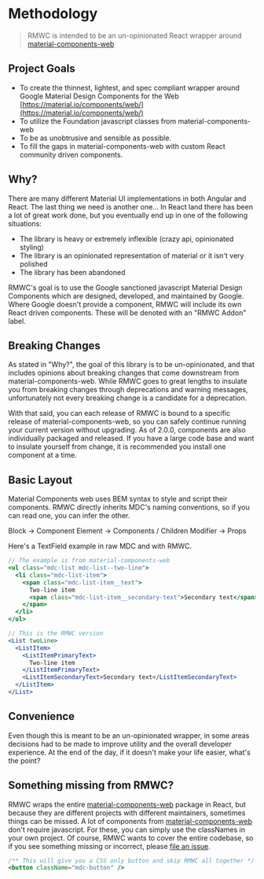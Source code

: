 # Methodology

> RMWC is intended to be an un-opinionated React wrapper around [material-components-web](https://github.com/material-components/material-components-web/)

## Project Goals

* To create the thinnest, lightest, and spec compliant wrapper around Google
  Material Design Components for the Web
  [https://material.io/components/web/](https://material.io/components/web/)
* To utilize the Foundation javascript classes from material-components-web
* To be as unobtrusive and sensible as possible.
* To fill the gaps in material-components-web with custom React community driven components.

## Why?

There are many different Material UI implementations in both Angular and React. The last thing we need is another one... In React land there has been a lot of great work done, but you eventually end up in one of the following situations:

* The library is heavy or extremely inflexible (crazy api, opinionated styling)
* The library is an opinionated representation of material or it isn't very polished
* The library has been abandoned

RMWC's goal is to use the Google sanctioned javascript Material Design Components which are designed, developed, and maintained by Google. Where Google doesn't provide a component, RMWC will include its own React driven components. These will be denoted with an "RMWC Addon" label.

## Breaking Changes

As stated in "Why?", the goal of this library is to be un-opinionated, and that includes opinions about breaking changes that come downstream from material-components-web. While RMWC goes to great lengths to insulate you from  breaking changes through deprecations and warning messages, unfortunately not every breaking change is a candidate for a deprecation.

With that said, you can each release of RMWC is bound to a specific release of material-components-web, so you can safely continue running your current version without upgrading. As of 2.0.0, components are also individually packaged and released. If you have a large code base and want to insulate yourself from change, it is recommended you install one component at a time.

## Basic Layout

Material Components web uses BEM syntax to style and script their components. RMWC directly inherits MDC's naming conventions, so if you can read one, you can infer the other.

Block -> Component
Element -> Components / Children
Modifier -> Props

Here's a TextField example in raw MDC and with RMWC.

```jsx
// The example is from material-components-web
<ul class="mdc-list mdc-list--two-line">
  <li class="mdc-list-item">
    <span class="mdc-list-item__text">
      Two-line item
      <span class="mdc-list-item__secondary-text">Secondary text</span>
    </span>
  </li>
</ul>
```

```jsx
// This is the RMWC version
<List twoLine>
  <ListItem>
    <ListItemPrimaryText>
      Two-line item
    </ListItemPrimaryText>
    <ListItemSecondaryText>Secondary text</ListItemSecondaryText>
  </ListItem>
</List>
```

## Convenience

Even though this is meant to be an un-opinionated wrapper, in some areas decisions had to be made to improve utility and the overall developer experience. At the end of the day, if it doesn't make your life easier, what's the point?

## Something missing from RMWC?

RMWC wraps the entire [material-components-web](https://github.com/material-components/material-components-web) package in React, but because they are different projects with different maintainers, sometimes things can be missed. A lot of components from [material-components-web](https://github.com/material-components/material-components-web) don't require javascript. For these, you can simply use the classNames in your own project. Of course, RMWC wants to cover the entire codebase, so if you see something missing or incorrect, please [file an issue](https://github.com/jamesmfriedman/rmwc/issues/new).

```jsx
/** This will give you a CSS only button and skip RMWC all together */
<button className="mdc-button" />
```
